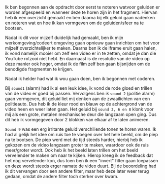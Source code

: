 Ik ben begonnen aan de opdracht door eerst te noteren watvoor geluiden er worden afgespeeld en wanneer deze te horen zijn in het fragment. Hiervan heb ik een overzicht gemaakt en ben daarna bij elk geluid gaan nadenken en noteren wat en hoe ik kan vormgeven om de geluiden/sfeer na te bootsen.

Nadat ik dit voor mijzelf duidelijk had gemaakt, ben ik mijn werkomgeving/codeert omgeving gaan opnieuw gaan inrichten om het voor mijzelf overzichtelijker te maken. Daarna ben ik de iframe eruit gaan halen, ik vond namelijk mooier om zelf een video er in te zetten, omdat je dan die YouTube rotzooi niet hebt. En daarnaast is de resolutie van de video op deze manier ook hoger, omdat ik de film zelf ben gaan bijsnijden om de benodigde fragmenten te krijgen.

Nadat ik helder had wat ik wou gaan doen, ben ik begonnen met coderen. 

Bij `sound1` (alarm) had ik al een leuk idee, ik vond de rode gloed en trillen van de video er goed bij passen. Vervolgens ben ik `sound 2` (politie alarm) gaan vormgeven, dit geluid liet mij denken aan de zwaailichten van een politieauto. Dus heb ik de kleur rood en blauw op de achtergrond van de video heen en weer laten gaan. Het geluid bij `sound 3, 6 en 8` klonk voor mij als een grote, metalen mechanische deur die langzaam open ging. Dus dit heb ik vormgegeven door 2 blokken van elkaar af te laten animeren.

`Sound 9` was een erg irritante geluid verschillende tonen te horen waren. Ik had al gelijk het idee om ruis toe te voegen over het hele beeld, om de piep na te bootsen. De piep werd met de tijd steeds harder, hierbij heb ik gekozen om de video langzaam groter te maken, waardoor ook de ruis meer/groter wordt. Ook heb ik het beeld laten trillen om het beeld vervelender te maken om naar te kijken. Hierop kreeg ik de feedback dat het nog vervelender kon, dus toen ben ik een "invert" filter gaan toepassen en deze wordt steeds erger namate de video duurt. Bij de beoordeling had ik dit vervangen door een andere filter, maar heb deze later weer terug gedaan, omdat de andere filter toch sterker over kwam.
